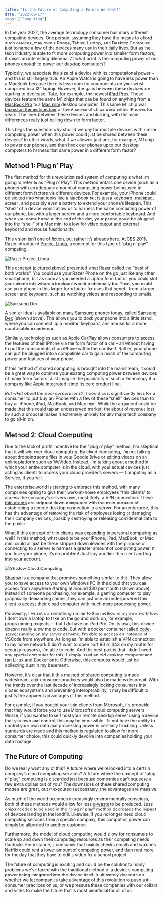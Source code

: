 ```yaml
---
title: "Is the Future of Computing a Future We Want?"
date: "2022-06-17"
tags: ["Computing"]
---
```


In the year 2022, the average technology consumer has many different computing devices. One person, assuming they have the means to afford such devices, may own a Phone, Tablet, Laptop, and Desktop Computer, just to name a few of the devices many use in their daily lives. But as the tech industry is able to fit more computing power into smaller form factors, it raises an interesting dilemma. At what point is the computing power of our phones enough to power our desktop computers?

Typically, we associate the size of a device with its computational power – and this is still largely true. An Apple Watch is going to have less power than a MacBook because there is less room for components on your wrist compared to a 13” laptop. However, the gaps between these devices are starting to decrease. Take, for example, the newest [iPad Pros](https://support.apple.com/kb/SP843?locale=en_US). These devices feature the same M1 chips that can be found on anything from a [MacBook Pro](https://support.apple.com/kb/SP824?locale=en_US) to a [Mac mini](https://support.apple.com/kb/SP823?locale=en_US) desktop computer. This same M1 chip was [based on the architecture](https://www.pcmag.com/news/what-is-the-apple-m1-chip) of the A series of chips used within iPhones for years. The lines between these devices are blurring, with the main differences really just boiling down to form factor.

This begs the question: why should we pay for multiple devices with similar computing power when this power could just be shared between these devices? In other words, what if we allowed just one, for example, M1 chip to power our phones, and then hook our phones up to our desktop computers to harness that same power in a different form factor?

## Method 1: Plug n’ Play

The first method for this revolutionized system of computing is what I’m going to refer to as “Plug n’ Play”. This method entails one device (such as a phone) with an adequate amount of computing power being used in different form factors via different devices. For example, your iPhone could be slotted into what looks like a MacBook but is just a keyboard, trackpad, screen, and possibly even a battery to extend your phone’s lifespan. This “shell” of a device would allow us to harness the same computing power of our phone, but with a larger screen and a more comfortable keyboard. And when you come home at the end of the day, your phone could be plugged into the “shell” of a Mac mini to allow for video output and external keyboard and mouse functionality.

This vision isn’t one of fiction, but rather it’s already here. At CES 2018, Razer introduced [Project Linda](https://www.razer.com/concepts/project-linda), a concept for this type of “plug n’ play” computing.

![Razer Project Linda](https://zsrobinson.com/posts/future-of-computing/images/project-linda.jpg)

This concept (pictured above) presented what Razer called the “best of both worlds”. You could use your Razer Phone on the go just like any other smartphone, but as soon as you needed a laptop form factor, you could slot your phone into where a trackpad would traditionally be. Then, you could use your phone in this larger form factor for uses that benefit from a larger screen and keyboard, such as watching videos and responding to emails.

![Samsung Dex](https://zsrobinson.com/posts/future-of-computing/images/samsung-dex.jpg)

A similar idea is available on many Samsung phones today, called [Samsung Dex](https://www.samsung.com/us/explore/dex/) (shown above). This allows you to dock your phone into a little stand, where you can connect up a monitor, keyboard, and mouse for a more comfortable experience.

Similarly, technologies such as Apple CarPlay allows consumers to access the features of their iPhone via the form factor of a car – all without having to put the components of an iPhone within the car itself. Rather, your phone can just be plugged into a compatible car to gain much of the computing power and features of your phone.

If this method of shared computing is brought into the mainstream, it could be a great way to optimize your existing computing power between devices of many form factors. Just imagine the popularity of such a technology if a company like Apple integrated it into its core product line.

_But what about the poor corporations?_ It would cost significantly less for a consumer to just buy an iPhone with a few of these “shell” devices than to buy an iPhone, iPad, MacBook, and Mac mini. While the argument could be made that this could tap an underserved market, the about of revenue lost by such a proposal makes it extremely unlikely for any major tech company to go all-in on.

## Method 2: Cloud Computing

Due to the lack of profit incentive for the “plug n’ play” method, I’m skeptical that it will win over cloud computing. By cloud computing, I’m not talking about dropping some files in your Google Drive or editing videos on an online platform such as WeVideo. Instead, I’m talking about a method in which your entire computer is in the cloud, with your actual devices just acting as clients to access your cloud provider’s servers — Computing as a Service, if you will.

The enterprise world is starting to embrace this method, with many companies opting to give their work-at-home employees “thin clients” to access the company’s servers over, most likely, a VPN connection. These [thin clients](https://en.wikipedia.org/wiki/Thin_client) are stripped down computers with the main purpose of establishing a remote desktop connection to a server. For an enterprise, this has the advantage of removing the risk of employees losing or damaging their company devices, possibly destroying or releasing confidential data to the public.

What if this concept of thin clients was expanding to personal computing as well? In this method, what used to be your iPhone, iPad, MacBook, or Mac mini could all just be these stripped down devices with the purpose of connecting to a server to harness a greater amount of computing power. If you lose your phone, it’s no problem! Just buy another thin client and log into your account.

![Shadow Cloud Computing](https://zsrobinson.com/posts/future-of-computing/images/shadow.png)

[Shadow](https://shadow.tech) is a company that promises something similar to this. They allow you to have access to your own Windows PC in the cloud that you can access from anywhere starting at around $30 per month (shown above). Instead of someone purchasing, for example, a gaming computer to play graphically demanding games, they can just use an underpowered thin client to access their cloud computer with much more processing power.

Personally, I’ve set up something similar to this method in my own workflow. I don’t own a laptop to take on the go and work on, for example, programming projects — but I _do_ have an iPad Pro. On its own, this device doesn’t really allow me to code. But with a docker container called [code-server](https://hub.docker.com/r/linuxserver/code-server) running on my server at home, I’m able to access an instance of VSCode from anywhere. As long as I’m able to establish a VPN connection to my home network (I don’t want to open port 80 or 443 on my router for security reasons), I’m able to code. And the best part is that I didn’t need any special computer for this; I simply used an old desktop computer and [ran Linux and Docker on it](https://zsrobinson.com/posts/experimenting-with-linux-and-docker/). Otherwise, this computer would just be collecting dust in my basement.

However, it’s clear that if this method of shared computing is made widestream, anti-consumer practices would also be made widespread. With the trends over the last decade of increasingly locking consumers into closed ecosystems and preventing interoperability, it may be difficult to justify the apparent advantages of this method.

For example, if you bought your thin clients from Microsoft, it’s probable that they would force you to use Microsoft’s cloud computing servers. Worse, if you wanted to self host your remote desktop server using a device that you own and control, this may be impossible. To not have the ability to control your own data and processing power is certainly troubling. Unless standards are made and this method is regulated to allow for more consumer choice, this could quickly devolve into companies holding your data hostage.

## The Future of Computing

Do we really want any of this? A future where we’re locked into a certain company’s cloud computing services? A future where the concept of “plug n’ plug” computing is discarded just because companies can’t squeeze a few extra dollars out of you? The downsides of these shared computing models are great, but if executed successfully, the advantages are massive.

As much of the world becomes increasingly environmentally conscious, both of these methods would allow for less [e-waste](https://en.wikipedia.org/wiki/Electronic_waste) to be produced. Less chips needed to be used in the “plug n’ play” method decreases the impact of devices landing in the landfill. Likewise, if you no longer need cloud computing services from a specific company, this computing power can simply be allocated to another customer.

Furthermore, the model of cloud computing would allow for consumers to scale up and down their computing resources as their computing needs fluctuate. For instance, a consumer that mainly checks emails and watches Netflix could rent a lower amount of computing power, and then rent more for the day that they have to edit a video for a school project.

The future of computing is exciting and could be the solution to many problems we’ve faced with the traditional method of a device’s computing power being integrated into the device itself. It ultimately depends on whether we let companies take advantage of this revolution to push anti-consumer practices on us, or we pressure these companies with our dollars and votes to make the future that is most beneficial for all of us.
